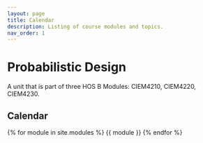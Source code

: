 ```yaml
---
layout: page
title: Calendar
description: Listing of course modules and topics.
nav_order: 1
---
```


# Probabilistic Design

A unit that is part of three HOS B Modules: CIEM4210, CIEM4220, CIEM4230.
## Calendar

{% for module in site.modules %}
{{ module }}
{% endfor %}
